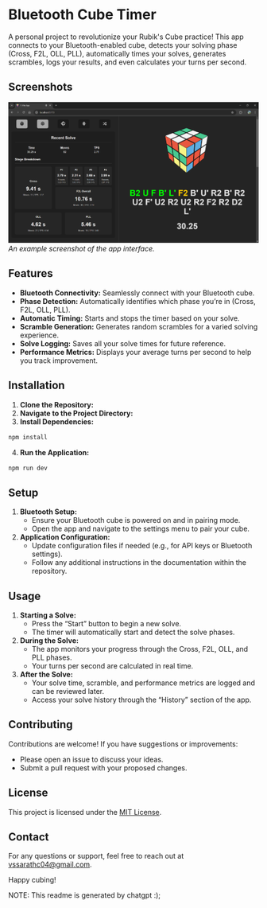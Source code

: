 # Bluetooth Cube Timer

A personal project to revolutionize your Rubik's Cube practice! This app connects to your Bluetooth-enabled cube, detects your solving phase (Cross, F2L, OLL, PLL), automatically times your solves, generates scrambles, logs your results, and even calculates your turns per second.

## Screenshots

![App Screenshot](./image.png)
*An example screenshot of the app interface.*

## Features

- **Bluetooth Connectivity:** Seamlessly connect with your Bluetooth cube.
- **Phase Detection:** Automatically identifies which phase you’re in (Cross, F2L, OLL, PLL).
- **Automatic Timing:** Starts and stops the timer based on your solve.
- **Scramble Generation:** Generates random scrambles for a varied solving experience.
- **Solve Logging:** Saves all your solve times for future reference.
- **Performance Metrics:** Displays your average turns per second to help you track improvement.

## Installation

1. **Clone the Repository:**
2. **Navigate to the Project Directory:**
3. **Install Dependencies:**
```bash
npm install
```
4. **Run the Application:**
```bash
npm run dev
```

## Setup

1. **Bluetooth Setup:**
   - Ensure your Bluetooth cube is powered on and in pairing mode.
   - Open the app and navigate to the settings menu to pair your cube.
2. **Application Configuration:**
   - Update configuration files if needed (e.g., for API keys or Bluetooth settings).
   - Follow any additional instructions in the documentation within the repository.

## Usage

1. **Starting a Solve:**
   - Press the “Start” button to begin a new solve.
   - The timer will automatically start and detect the solve phases.
2. **During the Solve:**
   - The app monitors your progress through the Cross, F2L, OLL, and PLL phases.
   - Your turns per second are calculated in real time.
3. **After the Solve:**
   - Your solve time, scramble, and performance metrics are logged and can be reviewed later.
   - Access your solve history through the “History” section of the app.

## Contributing

Contributions are welcome! If you have suggestions or improvements:
- Please open an issue to discuss your ideas.
- Submit a pull request with your proposed changes.

## License

This project is licensed under the [MIT License](LICENSE).

## Contact

For any questions or support, feel free to reach out at [vssarathc04@gmail.com](mailto:vssarathc04@gmail.com).

Happy cubing!

NOTE: This readme is generated by chatgpt :);